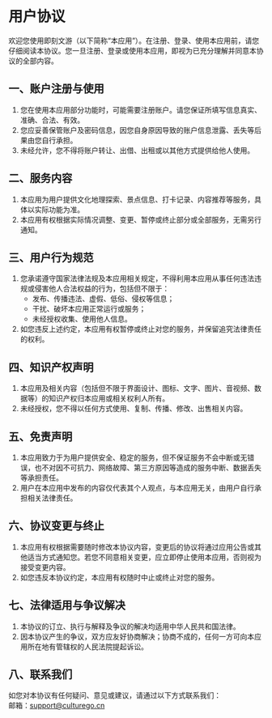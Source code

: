 # 用户协议

欢迎您使用即刻文游（以下简称“本应用”）。在注册、登录、使用本应用前，请您仔细阅读本协议。您一旦注册、登录或使用本应用，即视为已充分理解并同意本协议的全部内容。

## 一、账户注册与使用

1. 您在使用本应用部分功能时，可能需要注册账户。请您保证所填写信息真实、准确、合法、有效。
2. 您应妥善保管账户及密码信息，因您自身原因导致的账户信息泄露、丢失等后果由您自行承担。
3. 未经允许，您不得将账户转让、出借、出租或以其他方式提供给他人使用。

## 二、服务内容

1. 本应用为用户提供文化地理探索、景点信息、打卡记录、内容推荐等服务，具体以实际功能为准。
2. 本应用有权根据实际情况调整、变更、暂停或终止部分或全部服务，无需另行通知。

## 三、用户行为规范

1. 您承诺遵守国家法律法规及本应用相关规定，不得利用本应用从事任何违法违规或侵害他人合法权益的行为，包括但不限于：
   - 发布、传播违法、虚假、低俗、侵权等信息；
   - 干扰、破坏本应用正常运行或服务；
   - 未经授权收集、使用他人信息。
2. 如您违反上述约定，本应用有权暂停或终止对您的服务，并保留追究法律责任的权利。

## 四、知识产权声明

1. 本应用及相关内容（包括但不限于界面设计、图标、文字、图片、音视频、数据等）的知识产权归本应用或相关权利人所有。
2. 未经授权，您不得以任何方式使用、复制、传播、修改、出售相关内容。

## 五、免责声明

1. 本应用致力于为用户提供安全、稳定的服务，但不保证服务不会中断或无错误，也不对因不可抗力、网络故障、第三方原因等造成的服务中断、数据丢失等承担责任。
2. 用户在本应用中发布的内容仅代表其个人观点，与本应用无关，由用户自行承担相关法律责任。

## 六、协议变更与终止

1. 本应用有权根据需要随时修改本协议内容，变更后的协议将通过应用公告或其他适当方式通知您。若您不同意相关变更，应立即停止使用本应用，否则视为接受变更内容。
2. 如您违反本协议约定，本应用有权随时中止或终止对您的服务。

## 七、法律适用与争议解决

1. 本协议的订立、执行与解释及争议的解决均适用中华人民共和国法律。
2. 因本协议产生的争议，双方应友好协商解决；协商不成的，任何一方可向本应用所在地有管辖权的人民法院提起诉讼。

## 八、联系我们

如您对本协议有任何疑问、意见或建议，请通过以下方式联系我们：  
邮箱：support@culturego.cn
